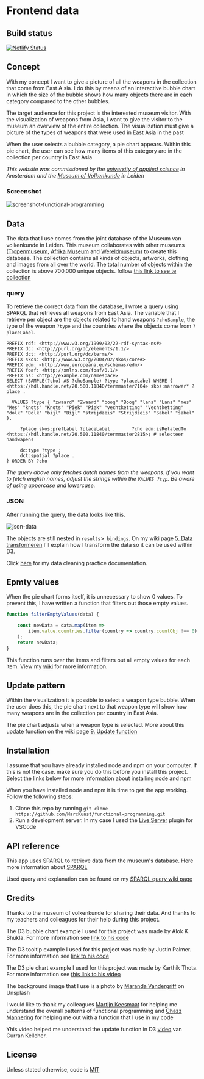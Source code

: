# Frontend data

## Build status

[![Netlify Status](https://api.netlify.com/api/v1/badges/78c11c1a-9928-4d9c-84ab-bec4295c931a/deploy-status)](https://app.netlify.com/sites/weapons-of-east-asia/deploys)

## Concept

With my concept I want to give a picture of all the weapons in the collection that come from East A sia. I do this by means of an interactive bubble chart in which the size of the bubble shows how many objects there are in each category compared to the other bubbles.

The target audience for this project is the interested museum visitor. With the visualization of weapons from Asia, I want to give the visitor to the museum an overview of the entire collection. The visualization must give a picture of the types of weapons that were used in East Asia in the past

When the user selects a bubble category, a pie chart appears. Within this pie chart, the user can see how many items of this category are in the collection per country in East Asia

_This website was commissioned by the [university of applied science](https://www.hva.nl/) in Amsterdam and the [Museum of Volkenkunde](https://www.volkenkunde.nl/nl/plan-je-bezoek-in-museum-volkenkunde/openingstijden-en-prijzen) in Leiden_


### Screenshot

![screenshot-functional-programming](https://user-images.githubusercontent.com/45428822/68870363-11001f00-06fb-11ea-918e-c1b65bc2ce06.png)

## Data

The data that I use comes from the joint database of the Museum van volkenkunde in Leiden. This museum collaborates with other museums ([Tropenmuseum](https://www.tropenmuseum.nl/nl), [Afrika Museum](https://www.afrikamuseum.nl/nl) and [Wereldmuseum](https://www.wereldmuseum.nl/nl)) to create this database. The collection contains all kinds of objects, artworks, clothing and images from all over the world. The total number of objects within the collection is above 700,000 unique objects. follow [this link to see te collection](https://collectie.wereldculturen.nl/#/query/20fc8276-9bd7-4e50-8c16-26f662855837)

### query

To retrieve the correct data from the database, I wrote a query using SPARQL that retrieves all weapons from East Asia. The variable that I retrieve per object are the objects related to hand weapons `?choSample`, the type of the weapon `?type` and the countries where the objects come from `?placeLabel`.

```
PREFIX rdf: <http://www.w3.org/1999/02/22-rdf-syntax-ns#>
PREFIX dc: <http://purl.org/dc/elements/1.1/>
PREFIX dct: <http://purl.org/dc/terms/>
PREFIX skos: <http://www.w3.org/2004/02/skos/core#>
PREFIX edm: <http://www.europeana.eu/schemas/edm/>
PREFIX foaf: <http://xmlns.com/foaf/0.1/>
PREFIX ns: <http://example.com/namespace>
SELECT (SAMPLE(?cho) AS ?choSample) ?type ?placeLabel WHERE {      <https://hdl.handle.net/20.500.11840/termmaster7104> skos:narrower* ?place .
  
  VALUES ?type { "zwaard" "Zwaard" "boog" "Boog" "lans" "Lans" "mes" "Mes" "knots" "Knots" "Piek" "Piek" "vechtketting" "Vechtketting" "dolk" "Dolk" "bijl" "Bijl" "strijdzeis" "Strijdzeis" "Sabel" "sabel" }.
  
     ?place skos:prefLabel ?placeLabel .      ?cho edm:isRelatedTo <https://hdl.handle.net/20.500.11840/termmaster2815>; # selecteer handwapens
                                                                                                               
     dc:type ?type ;
     dct:spatial ?place .
} ORDER BY ?cho
```

_The query above only fetches dutch names from the weapons. If you want to fetch english names, adjust the strings within the `VALUES ?typ`. Be aware of using uppercase and lowercase._

### JSON

After running the query, the data looks like this.

![json-data](https://user-images.githubusercontent.com/45428822/69532211-a0b49180-0f75-11ea-8a90-2b521297760d.png)

 The objects are still nested in `results`>` bindings`. On my wiki page [5. Data transformeren](https://github.com/MarcKunst/frontend-data/wiki/5.-Data-transformeren) I'll explain how I transform the data so it can be used within D3.
 
Click [here](https://github.com/MarcKunst/functional-programming/wiki/2.-Cleaning-data) for my data cleaning practice documentation.

## Epmty values

When the pie chart forms itself, it is unnecessary to show 0 values. To prevent this, I have written a function that filters out those empty values.

```js
function filterEmptyValues(data) {

    const newData = data.map(item => 
        item.value.countries.filter(country => country.countObj !== 0)
    );
    return newData;
}
```

This function runs over the items and filters out all empty values for each item. View my [wiki](https://github.com/MarcKunst/frontend-data/wiki/5.-Data-transformeren) for more information.

## Update pattern

Within the visualization it is possible to select a weapon type bubble. When the user does this, the pie chart next to that weapon type will show how many weapons are in the collection per country in East Asia.

The pie chart adjusts when a weapon type is selected. More about this update function on the wiki page [9. Update function](https://github.com/MarcKunst/frontend-data/wiki/9.-Update-function)

## Installation

I assume that you have already installed node and npm on your computer. If this is not the case. make sure you do this before you install this project. Select the links below for more information about installing [node](https://nodejs.org/en/) and [npm](https://www.npmjs.com/)

When you have installed node and npm it is time to get the app working. Follow the following steps:

1. Clone this repo by running `git clone https://github.com/MarcKunst/functional-programming.git`
2. Run a development server. In my case I used the [Live Server](https://marketplace.visualstudio.com/items?itemName=ritwickdey.LiveServer) plugin for VSCode

## API reference

This app uses SPARQL to retrieve data from the museum's database. Here more information about [SPARQL](https://nl.wikipedia.org/wiki/SPARQL)

Used query and explanation can be found on my [SPARQL query wiki page](https://github.com/MarcKunst/functional-programming/wiki/4.-Data-ophalen-met-SPARQL)

## Credits

Thanks to the museum of volkenkunde for sharing their data. And thanks to my teachers and colleagues for their help during this project.

The D3 bubble chart example I used for this project was made by Alok K. Shukla. For more information see [link to his code](https://bl.ocks.org/alokkshukla/3d6be4be0ef9f6977ec6718b2916d168)

The D3 tooltip example I used for this project was made by Justin Palmer. For more information see [link to his code](http://bl.ocks.org/caged/6476579)

The D3 pie chart example I used for this project was made by Karthik Thota. For more information see [this link to his video](https://www.youtube.com/watch?time_continue=113&v=kK5kKA-0PUQ&feature=emb_logo)

The background image that I use is a photo by [Maranda Vandergriff](https://unsplash.com/@mkvandergriff?utm_source=unsplash&utm_medium=referral&utm_content=creditCopyText) on Unsplash

I would like to thank my colleagues [Martijn Keesmaat](https://github.com/martijnkeesmaat) for helping me understand the overall patterns of functional programming and [Chazz Mannering](https://github.com/Chazzers) for helping me out with a function that I use in my code

Yhis video helped me understand the update function in D3 [video](https://www.youtube.com/watch?v=NlBt-7PuaLk) van Curran Kelleher.


## License

Unless stated otherwise, code is [MIT](https://github.com/MarcKunst/functional-programming/blob/master/LICENSE)
